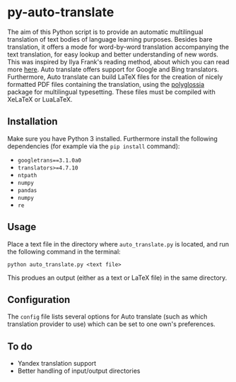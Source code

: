 # py-auto-translate
The aim of this Python script is to provide an automatic multilingual translation of text bodies of language learning purposes.
Besides bare translation, it offers a mode for word-by-word translation accompanying the text translation, for easy lookup and better understanding of new words. This was inspired by Ilya Frank's reading method, about which you can read more [here](http://english.franklang.ru/index.php?option=com_content&view=article&id=1&Itemid=11).
Auto translate offers support for Google and Bing translators.
Furthermore, Auto translate can build LaTeX files for the creation of nicely formatted PDF files containing the translation, using the [polyglossia](https://ctan.org/pkg/polyglossia) package for multilingual typesetting. These files must be compiled with XeLaTeX or LuaLaTeX.

## Installation
Make sure you have Python 3 installed.
Furthermore install the following dependencies (for example via the `pip install` command):
- `googletrans==3.1.0a0`
- `translators>=4.7.10`
- `ntpath`
- `numpy`
- `pandas`
- `numpy`
- `re`

## Usage
Place a text file in the directory where `auto_translate.py` is located, and run the following command in the terminal:
```
python auto_translate.py <text file>
```
This produes an output (either as a text or LaTeX file) in the same directory.

## Configuration
The `config` file lists several options for Auto translate (such as which translation provider to use) which can be set to one own's preferences.

## To do
- Yandex translation support
- Better handling of input/output directories
